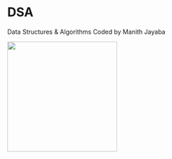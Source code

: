 # DSA

Data Structures & Algorithms Coded by Manith Jayaba

<img src="https://gifdb.com/images/file/coding-animated-laptop-flow-stream-ja04010rm5o68zfk.gif" width="250" height="250"/>
